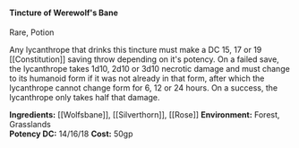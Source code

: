 #### Tincture of Werewolf's Bane
Rare, Potion

Any lycanthrope that drinks this tincture must make a DC 15, 17 or 19 [[Constitution]] saving throw depending on it's potency. On a failed save, the lycanthrope takes 1d10, 2d10 or 3d10 necrotic damage and must change to its humanoid form if it was not already in that form, after which the lycanthrope cannot change form for 6, 12 or 24 hours. On a success, the lycanthrope only takes half that damage.

**Ingredients:** [[Wolfsbane]], [[Silverthorn]], [[Rose]]
**Environment:** Forest, Grasslands  
**Potency DC:** 14/16/18
**Cost:** 50gp
